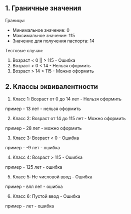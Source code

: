 ## 1. Граничные значения
Границы:
- Минимальное значение: 0
- Максимальное значение: 115
- Значение для получения паспорта: 14

Тестовые случаи:
1. Возраст < 0 || > 115 - Ошибка
2. Возраст > 0 < 14  - Нельзя оформить
3. Возраст > 14 < 115 - Можно оформить

## 2. Классы эквивалентности

1. Класс 1: Возраст от 0 до 14 лет - Нельзя оформить

пример - 13 лет - нельзя оформить

2. Класс 2: Возраст от 14 до 115 лет - Можно оформить

пример - 28 лет - можно оформить

3. Класс 3: Возраст < 0 - Ошибка

пример - -9 лет - ошибка

4. Класс 4: Возраст > 115 - Ошибка

пример - 125 лет - ошибка

5. Класс 5: Не числовой ввод - Ошибка

пример - влл лет - ошибка

6. Класс 6: Пустой ввод - Ошибка

пример -    лет - ошибка